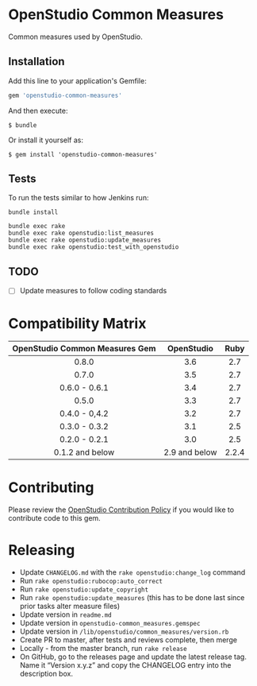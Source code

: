 # OpenStudio Common Measures 

Common measures used by OpenStudio.

## Installation

Add this line to your application's Gemfile:

```ruby
gem 'openstudio-common-measures'
```

And then execute:

    $ bundle

Or install it yourself as:

    $ gem install 'openstudio-common-measures'

## Tests

To run the tests similar to how Jenkins run:

```
bundle install

bundle exec rake
bundle exec rake openstudio:list_measures
bundle exec rake openstudio:update_measures
bundle exec rake openstudio:test_with_openstudio
```
## TODO

- [ ] Update measures to follow coding standards

# Compatibility Matrix

|OpenStudio Common Measures Gem|OpenStudio|Ruby|
|:--------------:|:----------:|:--------:|
| 0.8.0         | 3.6      | 2.7    |
| 0.7.0         | 3.5      | 2.7    |
| 0.6.0 - 0.6.1 | 3.4      | 2.7    |
| 0.5.0  | 3.3      | 2.7    |
| 0.4.0 - 0,4.2 | 3.2      | 2.7    |
| 0.3.0 - 0.3.2  | 3.1      | 2.5    |
| 0.2.0 - 0.2.1  | 3.0      | 2.5    |
| 0.1.2 and below | 2.9 and below      | 2.2.4    |

# Contributing 

Please review the [OpenStudio Contribution Policy](https://openstudio.net/openstudio-contribution-policy) if you would like to contribute code to this gem.

# Releasing

* Update `CHANGELOG.md` with the `rake openstudio:change_log` command
* Run `rake openstudio:rubocop:auto_correct`
* Run `rake openstudio:update_copyright`
* Run `rake openstudio:update_measures` (this has to be done last since prior tasks alter measure files)
* Update version in `readme.md`
* Update version in `openstudio-common_measures.gemspec`
* Update version in `/lib/openstudio/common_measures/version.rb`
* Create PR to master, after tests and reviews complete, then merge
* Locally - from the master branch, run `rake release`
* On GitHub, go to the releases page and update the latest release tag. Name it “Version x.y.z” and copy the CHANGELOG entry into the description box.

